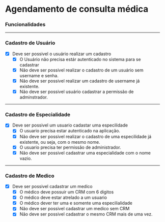 # Agendamento de consulta médica

### **Funcionalidades**

---

### **Cadastro de Usuário**

-   [x] Deve ser possivel o usuário realizar um cadastro
    -   [x] O Usuário não precisa estár autenticado no sistema para se cadastrar
    -   [x] Não deve ser possivel realizar o cadastro de um usuário sem username e senha.
    -   [x] Não deve ser possivel realizar um cadastro de username já existente.
    -   [x] Não deve ser possivel usuário cadastrar a permissão de adminstrador.

---

### **Cadastro de Especialidade**

-   [x] Deve ser possivel um usuario cadastar uma especilidade
    -   [x] O usuario precisa estar autenticado na aplicação.
    -   [x] Não deve ser possivel realizar o cadastro de uma especilidade já existente, ou seja, com o mesmo nome.
    -   [x] O usuario precisa ter permissão de administrador.
    -   [x] Não deve ser possivel cadastrar uma especialidade com o nome vazio.

---

### **Cadastro de Medico**

-   [x] Deve ser possivel cadastrar um medico
    -   [x] O médico deve possuir um CRM com 6 digitos
    -   [x] O médico deve estar atrelado a um usuario
    -   [x] O médico dever ter uma e somente uma especilialidade
    -   [x] Não deve ser possivel cadastrar um medico sem CRM
    -   [x] Não deve ser possivel cadastrar o mesmo CRM mais de uma vez.

